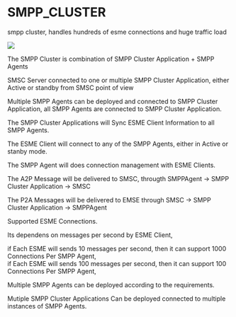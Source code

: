 # SMPP_CLUSTER
smpp cluster, handles hundreds of esme connections and huge traffic load 

<image src="smppcluster.png" />

The SMPP Cluster is combination of SMPP Cluster Application + SMPP Agents

SMSC Server connected to one or multiple SMPP Cluster Application, either Active or standby from SMSC point of view

Multiple SMPP Agents can be deployed and connected to SMPP Cluster Application, all SMPP Agents are connected to SMPP Cluster Application.

The SMPP Cluster Applications will Sync ESME Client Information to all SMPP Agents.

The ESME Client will connect to any of the SMPP Agents, either in Active or stanby mode.

The SMPP Agent will does connection management with ESME Clients.

The A2P Message will be delivered to SMSC, througth SMPPAgent -> SMPP Cluster Application -> SMSC

The P2A Messages will be delivered to EMSE through SMSC -> SMPP Cluster Application -> SMPPAgent

Supported ESME Connections.

Its dependens on messages per second by ESME Client, 

if Each ESME will sends 10 messages per second, then it can support 1000 Connections Per SMPP Agent,  
if Each ESME will sends 100 messages per second, then it can support 100 Connections Per SMPP Agent,  

Multiple SMPP Agents can be deployed according to the requirements.

Mutiple SMPP Cluster Applications Can be deployed connected to multiple instances of SMPP Agents.















